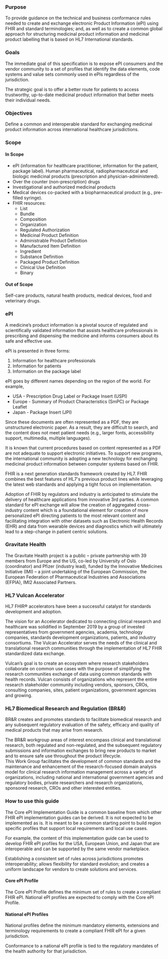 ### Purpose
To provide guidance on the technical and business conformance rules needed to create and exchange electronic Product Information (ePI) using FHIR and standard terminologies; and, as well as to create a common global approach for structuring medicinal product information and medicinal product labelling that is based on HL7 International standards. 

### Goals
The immediate goal of this specification is to expose ePI consumers and the vendor community to a set of profiles that identify the data elements, code systems and value sets commonly used in ePIs regardless of the jurisdiction. 

The strategic goal is to offer a better route for patients to access trustworthy, up-to-date medicinal product information that better meets their individual needs. 

### Objectives
Define a common and interoperable standard for exchanging medicinal product information across international healthcare jurisdictions. 

### Scope
#### In Scope
* ePI (information for healthcare practitioner, information for the patient, package label). 
Human pharmaceutical, radiopharmaceutical and biologic medicinal products (prescription and physician-administered). 
* Over the counter (non-prescription) drugs 
* Investigational and authorized medicinal products 
* Medical devices co-packed with a biopharmaceutical product (e.g., pre-filled syringe). 
* FHIR resources: 
  * List 
  * Bundle 
  * Composition 
  * Organization 
  * Regulated Authorization 
  * Medicinal Product Definition 
  * Administrable Product Definition 
  * Manufactured Item Definition 
  * Ingredient 
  * Substance Definition 
  * Packaged Product Definition 
  * Clinical Use Definition 
  * Binary 

#### Out of Scope
Self-care products, natural health products, medical devices, food and veterinary drugs. 

### ePI 
A medicine’s product information is a pivotal source of regulated and scientifically validated information that assists healthcare professionals in prescribing and dispensing the medicine and informs consumers about its safe and effective use. 

ePI is presented in three forms:  
1. Information for healthcare professionals
1. Information for patients
1. Information on the package label  

ePI goes by different names depending on the region of the world. For example,
* USA - Prescription Drug Label or Package Insert (USPI)
* Europe - Summary of Product Characteristics (SmPC) or Package Leaflet
* Japan - Package Insert (JPI)  

Since these documents are often represented as a PDF, they are unstructured electronic paper. As a result, they are difficult to search, and the content does not meet patient needs (e.g., larger fonts, accessibility support, multimedia, multiple languages). 

It is known that current procedures based on content represented as a PDF are not adequate to support electronic initiatives. To support new programs, the international community is adopting a new technology for exchanging medicinal product information between computer systems based on FHIR.  

FHIR is a next generation standards framework created by HL7. FHIR combines the best features of HL7's previous product lines while leveraging the latest web standards and applying a tight focus on implementation. 

Adoption of FHIR by regulators and industry is anticipated to stimulate the delivery of healthcare applications from innovative 3rd parties. A common standard for ePI exchange will allow the creation of aggregated cross-industry content which is a foundational element for creation of more personalized ePI directing patients to the most relevant content and facilitating integration with other datasets such as Electronic Health Records (EHR) and data from wearable devices and diagnostics which will ultimately lead to a step-change in patient centric solutions. 

### Gravitate Health 
The Gravitate Health project is a public – private partnership with 39 members from Europe and the US, co-led by University of Oslo (coordinator) and Pfizer (industry lead), funded by the Innovative Medicines Initiative (IMI) – a joint undertaking of the European Commission, the European Federation of Pharmaceutical Industries and Associations (EFPIA), IMI2 Associated Partners. 

### HL7 Vulcan Accelerator 
HL7 FHIR® accelerators have been a successful catalyst for standards development and adoption. 

The vision for an Accelerator dedicated to connecting clinical research and healthcare was solidified in September 2019 by a group of invested representatives from government agencies, academia, technology companies, standards development organizations, patients, and industry consortiums.  The Vulcan Accelerator serves the needs of the clinical and translational research communities through the implementation of HL7 FHIR standardized data exchange. 

Vulcan’s goal is to create an ecosystem where research stakeholders collaborate on common use cases with the purpose of simplifying the research communities exchange of data using common standards with health records. Vulcan consists of organizations who represent the entire research stakeholder community including vendors, sponsors, CROs, consulting companies, sites, patient organizations, government agencies and growing. 

### HL7 Biomedical Research and Regulation (BR&R) 
BR&R creates and promotes standards to facilitate biomedical research and any subsequent regulatory evaluation of the safety, efficacy and quality of medical products that may arise from research. 

The BR&R workgroup areas of interest encompass clinical and translational research, both regulated and non-regulated, and the subsequent regulatory submissions and information exchanges to bring new products to market and to ensure safe use throughout the product lifecycle.  
This Work Group facilitates the development of common standards and the maintenance and enhancement of the research-focused domain analysis model for clinical research information management across a variety of organizations, including national and international government agencies and regulatory bodies, private researchers and research organizations, sponsored research, CROs and other interested entities. 

### How to use this guide
The Core ePI Implementation Guide is a common baseline from which other FHIR ePI implementation guides can be derived. It is not expected to be implemented as is. It is meant to be a common starting point to build region specific profiles that support local requirements and local use cases. 

For example, the content of this implementation guide can be used to develop FHIR ePI profiles for the USA, European Union, and Japan that are interoperable and can be supported by the same vendor marketplace. 

Establishing a consistent set of rules across jurisdictions promotes interoperability; allows flexibility for standard evolution; and creates a uniform landscape for vendors to create solutions and services. 

#### Core ePI Profile 
The Core ePI Profile defines the minimum set of rules to create a compliant FHIR ePI. National ePI profiles are expected to comply with the Core ePI Profile. 

#### National ePI Profiles 
National profiles define the minimum mandatory elements, extensions and terminology requirements to create a compliant FHIR ePI for a given jurisdiction.  

Conformance to a national ePI profile is tied to the regulatory mandates of the health authority for that jurisdiction.  
